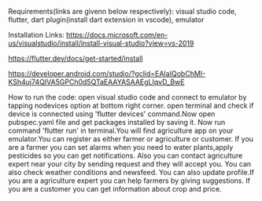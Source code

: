 Requirements(links are givenn below respectively):
visual studio code,
flutter,
dart plugin(install dart extension in vscode),
emulator

Installation Links:
https://docs.microsoft.com/en-us/visualstudio/install/install-visual-studio?view=vs-2019

https://flutter.dev/docs/get-started/install

https://developer.android.com/studio/?gclid=EAIaIQobChMI-KSh4uj74QIVA5GPCh0d5QTaEAAYASAAEgLIqvD_BwE


How to run the code:
open visual studio code and connect to emulator by tapping nodevices option at bottom right corner.
open terminal and check if device is connected using 'flutter devices' command.Now open pubspec.yaml file and get packages installed by saving it.
Now run command 'flutter run' in terminal.You will find agriculture app on your emulator.You can register as either farmer or agriculture or customer.
If you are a farmer you can set alarms when you need to water plants,apply pesticides so you can get notifications.
Also you can contact agriculture expert near your city by sending request and they will accept you.
You can also check weather conditions and newsfeed.
You can also update profile.If you are a agriculture expert you can help farmers by giving suggestions.
If you are a customer you can get information about crop and price.




